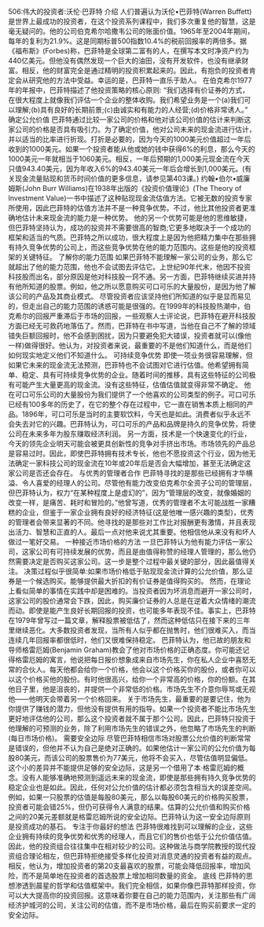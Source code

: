 506:伟大的投资者:沃伦·巴菲特
介绍
人们普遍认为沃伦•巴菲特(Warren Buffett)是世界上最成功的投资者，在这个投资系列课程中，我们多次重复他的智慧，这是毫无疑问的。他的公司伯克希尔哈撒韦公司的账面价值。1965年至2004年期间，每年的复利为21.9%。这是同期标普500指数10.4%的税前回报率的两倍多。据《福布斯》(Forbes)称，巴菲特是全球第二富有的人，在撰写本文时净资产约为440亿美元。但他没有偶然发现一个巨大的油田，没有开发软件，也没有继承财富。相反，他的财富完全是通过精明的投资积累起来的。因此，有抱负的投资者肯定会从研究他的方法中受益。幸运的是，巴菲特一直乐于助人。
在伯克希尔1977年的年报中，巴菲特描述了他投资策略的核心原则:
“我们选择有价证券的方式，在很大程度上就像我们评估一个企业的整体收购。我们希望业务是一个(a)我们可以理解;(b)具有良好的长期前景;(c)由诚实和有能力的人经营;(d)价格非常诱人。”
确定公允价值
巴菲特通过比较一家公司的价格和他对该公司价值的估计来判断这家公司的价格是否具有吸引力。为了确定价值，他对公司未来的现金流进行估计，并以适当的比率进行折现。打折是必要的，因为今天的1000美元价值超过一年后收到的1000美元。如果一个投资者能从他或她的钱中获得6%的利息，那么今天的1000美元一年就相当于1060美元。相反，一年后预期的1,000美元现金流在今天只值943.40美元，因为年收入6%的943.40美元一年后会增长到1,000美元。(有关现金流量贴现和货币时间价值的更多信息，请参见第403课。)
约翰•伯尔•威廉姆斯(John Burr Williams)在1938年出版的《投资价值理论》(The Theory of Investment Value)一书中描述了这种贴现现金流估值方法。它被无数的投资专家所使用，因此巴菲特的估值方法并不是一种竞争优势。不过，他比其他投资者更准确地估计未来现金流的能力是一种优势。
他的另一个优势可能是他的思维敏捷，但巴菲特坚持认为，成功的投资并不需要很高的智商;它更多地取决于一个成功的框架和适当的气质。巴菲特之所以成功，很大程度上是因为他把精力集中在那些拥有持久竞争优势的公司上，而这些竞争优势在他的能力范围内。这些是他的投资框架的关键特征。
了解你的能力范围
如果巴菲特不能理解一家公司的业务，那么它就超出了他的能力范围，他也不会试图去评估它。上世纪90年代末，他因不投资科技股而出名，部分原因是他对科技股一窍不通。另一方面，巴菲特继续买进并持有他所知道的股票。例如，他之所以愿意购买可口可乐的大量股份，是因为他了解该公司的产品及其商业模式。
尽管投资者应该坚持他们所知道的似乎是显而易见的，但走出自己的能力范围的诱惑可能是很强的。在1999年的科技股热潮中，伯克希尔的回报严重滞后于市场的回报，一些观察人士评论说，巴菲特在避开科技股方面已经无可救药地落伍了。然而，巴菲特在书中写道，当他在自己不了解的领域错失巨额回报时，他不会感到困扰，因为只要避免犯大错误，投资者就可以(像他一样)做得很好。他认为，对投资者来说，最重要的不是他们知道什么，而是他们如何现实地定义他们不知道什么。
可持续竞争优势
即使一项业务很容易理解，但如果它未来的现金流无法预测，巴菲特也不会试图对它进行估值。他希望拥有简单、稳定、具有可持续竞争优势的企业。随着时间的推移，具有这些特征的公司极有可能产生大量更高的现金流。没有这些特征，估值估值就变得非常不确定。
他在可口可乐公司的大量股份为我们提供了一个他喜欢的公司类型的例子。可口可乐已经有100多年的历史了，在它的整个存在过程中，它一直在销售本质上相同的产品。1896年，可口可乐是当时的主要软饮料，今天也是如此。消费者似乎永远不会失去对它的兴趣。巴菲特认为，可口可乐的产品和品牌是持久的竞争优势，将使公司在未来多年为股东赚取经济利润。
另一方面，技术是一个快速变化的行业，今天的领先企业明天可能会被更具创新性的竞争对手挤出市场。市场领先的产品总是容易过时。因此，即使巴菲特拥有技术专长，他也不愿投资这个行业，因为他无法确定一家科技公司的现金流在10年或20年后是否会大幅增加，甚至无法确定这家公司是否还会存在。
与优秀的管理者合作
巴菲特寻找的是那些已经拥有才华横溢、令人喜爱的经理人的公司。尽管他有能力改变伯克希尔全资子公司的管理层，但巴菲特认为，权力“在某种程度上是虚幻的”，因为“管理层的改变，就像婚姻的改变一样，是痛苦、耗时和冒险的。”他曾写道，优秀的管理者不太可能战胜一家糟糕的企业，但鉴于一家企业拥有良好的经济特征(这是他唯一感兴趣的类型)，优秀的管理者会带来显著的不同。他寻找的是那些对工作比对报酬更有激情，并且表现出活力、智慧和正直的人。最后一点对他来说尤其重要。他相信他从来没有和坏人做过一笔好交易。
一种接近市场价格的方法
一旦巴菲特认为他有能力评估一家公司，这家公司有可持续发展的优势，而且是由值得称赞的经理人管理的，那么他仍然需要决定是否购买这家公司。这一步是整个过程中最关键的部分，因此最值得关注。
决策过程似乎很简单:如果市场价格低于贴现现金流计算的公允价值，那么证券是一个候选购买。能够提供最大折扣的有价证券是值得购买的。
然而，在理论上看似简单的事情在实践中却是困难的。当投资者因为坏消息而避开一家公司时，这家公司的股价通常会下跌，因此，购买廉价证券的人总是在逆着大众情绪的潮流而动。即使是能产生良好长期回报的投资，也可能多年表现不佳。事实上，巴菲特在1979年曾写过一篇文章，解释股票被低估了，然而这种低估只在接下来的三年里继续恶化。大多数投资者发现，当所有人似乎都在抛售时，他们很难买入，而当连续几年回报率都很低时，他们又很难保持稳定。
巴菲特认为，他已故的朋友和导师格雷厄姆(Benjamin Graham)教会了他对市场价格的正确态度。你可能还记得格雷厄姆的寓言，他说把每日报价想象成来自市场先生，你在私人企业中喜怒无常的合伙人。每天他都会给你一个价格，他会以这个价格买你的股份，或者你可以以这个价格买他的股份。有时他很高兴，给你一个非常高的价格，你的份额。在其他日子里，他是沮丧的，并提供一个非常低的价格。市场先生不介意你辱骂或无视他——他明天会带着另一个价格回来。
关于市场先生，最重要的是要记住，他为你提供了赚钱的潜力，但他没有提供有用的指导。如果一个投资者不能比市场先生更好地评估他的公司，那么这个投资者就不属于那个公司。因此，巴菲特只投资于他理解的可预测的业务，除了利用市场先生的错误之外，他忽略了市场先生的判断(每日市场价格)。
需要安全边际
尽管巴菲特相信市场对股票公允价值的判断常常是错误的，但他并不认为自己是绝对正确的。如果他估计一家公司的公允价值为每股80美元，而该公司的股票售价为77美元，他将不会买入，尽管估值明显偏低。这个小的差异并不能提供足够的安全边际，这是另一个借用了本·格雷厄姆的概念。没有人能够准确地预测到遥远未来的现金流，即使是那些拥有持久竞争优势的稳定企业也是如此。因此，任何对公允价值的估计都必须包含相当大的误差空间。
例如，如果一只股票的估值是每股80美元，那么以每股60美元的价格购买股票，投资者可能会错25%，但仍可获得令人满意的结果。估算的公允价值和购买价格之间的20美元差额就是格雷厄姆所说的安全边际。巴菲特认为这一安全边际原则是投资成功的基石。
专注于你最好的想法
巴菲特很难找到可以理解的企业，这些企业拥有持续的竞争优势和优秀的经理人，而且它们的售价也低于公允价值估值。因此，他的投资组合往往集中在相对较少的公司。这种做法与商学院教授的现代投资组合理论相左，但巴菲特拒绝接受多样化投资对消息灵通的投资者有益的观点。相反，他认为，增加投资者的第20支最喜欢的股票，可能会降低回报率，增加风险，而不是简单地在投资者的首选股票上增加相同数量的资金。
底线
巴菲特的思想渗透到晨星的哲学和估值框架中。我们完全相信，如果你像巴菲特那样投资，你可以大大提高你的投资回报。这意味着你要在自己的能力范围内，关注那些有广阔经济护城河的公司，关注公司的估值，而不是市场价格，最后在购买前要求一定的安全边际。